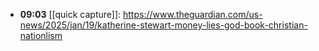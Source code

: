 - **09:03** [[quick capture]]:  https://www.theguardian.com/us-news/2025/jan/19/katherine-stewart-money-lies-god-book-christian-nationlism